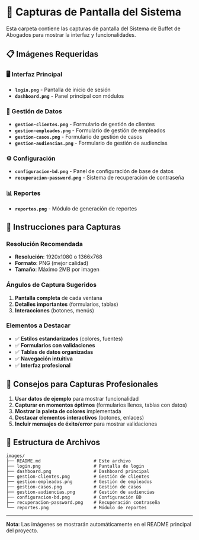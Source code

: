 # 📸 Capturas de Pantalla del Sistema

Esta carpeta contiene las capturas de pantalla del Sistema de Buffet de Abogados para mostrar la interfaz y funcionalidades.

## 📋 Imágenes Requeridas

### 🖥️ Interfaz Principal
- **`login.png`** - Pantalla de inicio de sesión
- **`dashboard.png`** - Panel principal con módulos

### 👥 Gestión de Datos
- **`gestion-clientes.png`** - Formulario de gestión de clientes
- **`gestion-empleados.png`** - Formulario de gestión de empleados
- **`gestion-casos.png`** - Formulario de gestión de casos
- **`gestion-audiencias.png`** - Formulario de gestión de audiencias

### ⚙️ Configuración
- **`configuracion-bd.png`** - Panel de configuración de base de datos
- **`recuperacion-password.png`** - Sistema de recuperación de contraseña

### 📊 Reportes
- **`reportes.png`** - Módulo de generación de reportes

## 📸 Instrucciones para Capturas

### Resolución Recomendada
- **Resolución**: 1920x1080 o 1366x768
- **Formato**: PNG (mejor calidad)
- **Tamaño**: Máximo 2MB por imagen

### Ángulos de Captura Sugeridos
1. **Pantalla completa** de cada ventana
2. **Detalles importantes** (formularios, tablas)
3. **Interacciones** (botones, menús)

### Elementos a Destacar
- ✅ **Estilos estandarizados** (colores, fuentes)
- ✅ **Formularios con validaciones**
- ✅ **Tablas de datos organizadas**
- ✅ **Navegación intuitiva**
- ✅ **Interfaz profesional**

## 🎨 Consejos para Capturas Profesionales

1. **Usar datos de ejemplo** para mostrar funcionalidad
2. **Capturar en momentos óptimos** (formularios llenos, tablas con datos)
3. **Mostrar la paleta de colores** implementada
4. **Destacar elementos interactivos** (botones, enlaces)
5. **Incluir mensajes de éxito/error** para mostrar validaciones

## 📁 Estructura de Archivos

```
images/
├── README.md                    # Este archivo
├── login.png                    # Pantalla de login
├── dashboard.png                # Dashboard principal
├── gestion-clientes.png         # Gestión de clientes
├── gestion-empleados.png        # Gestión de empleados
├── gestion-casos.png            # Gestión de casos
├── gestion-audiencias.png       # Gestión de audiencias
├── configuracion-bd.png         # Configuración BD
├── recuperacion-password.png    # Recuperación contraseña
└── reportes.png                 # Módulo de reportes
```

---

**Nota**: Las imágenes se mostrarán automáticamente en el README principal del proyecto. 